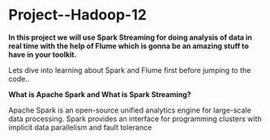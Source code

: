# Project--Hadoop-12


<table>
 
  **In this project we will use Spark Streaming for doing analysis of data in real time with the help of Flume which is gonna be an amazing stuff to have in your toolkit.**

 Lets dive into learning about Spark and Flume first before jumping to the code..

 **What is Apache Spark and What is Spark Streaming?**

 Apache Spark is an open-source unified analytics engine for large-scale data processing. Spark provides an interface for programming clusters with implicit data parallelism and fault tolerance


</table>
